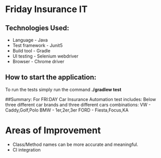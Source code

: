 # Friday Insurance IT

## Technologies Used:

* Language - Java
* Test framework - Junit5
* Build tool - Gradle
* UI testing - Selenium webdriver
* Browser - Chrome driver

## How to start the application:
To run the tests simply run the command  **./gradlew test**

##Summary: 
  For FRI:DAY Car Insurance Automation test includes:
  Below three different car brands and three different cars combinations:
  VW - Caddy,Golf,Polo
  BMW - 1er,2er,3er
  FORD - Fiesta,Focus,KA

# Areas of Improvement
* Class/Method names can be more accurate and meaningful.
* CI integration 

